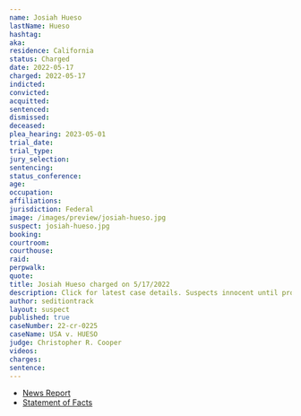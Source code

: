 ```yaml
---
name: Josiah Hueso
lastName: Hueso
hashtag:
aka:
residence: California
status: Charged
date: 2022-05-17
charged: 2022-05-17
indicted:
convicted:
acquitted:
sentenced:
dismissed:
deceased:
plea_hearing: 2023-05-01
trial_date:
trial_type:
jury_selection:
sentencing:
status_conference:
age:
occupation:
affiliations:
jurisdiction: Federal
image: /images/preview/josiah-hueso.jpg
suspect: josiah-hueso.jpg
booking:
courtroom:
courthouse:
raid:
perpwalk:
quote:
title: Josiah Hueso charged on 5/17/2022
description: Click for latest case details. Suspects innocent until proven guilty.
author: seditiontrack
layout: suspect
published: true
caseNumber: 22-cr-0225
caseName: USA v. HUESO
judge: Christopher R. Cooper
videos:
charges:
sentence:
---
```

- [News Report](https://www.sandiegouniontribune.com/news/courts/story/2022-05-27/hueso-capitol-arrest)
- [Statement of Facts](https://www.justice.gov/usao-dc/case-multi-defendant/file/1509781/download)
